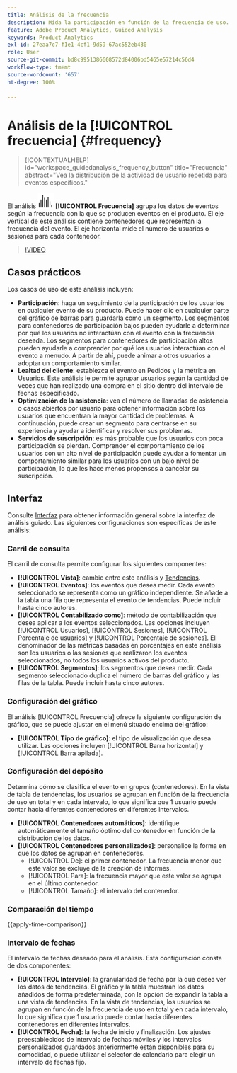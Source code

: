 ```yaml
---
title: Análisis de la frecuencia
description: Mida la participación en función de la frecuencia de uso.
feature: Adobe Product Analytics, Guided Analysis
keywords: Product Analytics
exl-id: 27eaa7c7-f1e1-4cf1-9d59-67ac552eb430
role: User
source-git-commit: bd8c9951386608572d84006bd5465e57214c56d4
workflow-type: tm+mt
source-wordcount: '657'
ht-degree: 100%

---
```


# Análisis de la [!UICONTROL frecuencia] {#frequency}

<!-- markdownlint-disable MD034 -->

>[!CONTEXTUALHELP]
>id="workspace_guidedanalysis_frequency_button"
>title="Frecuencia"
>abstract="Vea la distribución de la actividad de usuario repetida para eventos específicos."

<!-- markdownlint-enable MD034 -->

El análisis ![Frecuencia](/help/assets/icons/Histogram.svg) **[!UICONTROL Frecuencia]** agrupa los datos de eventos según la frecuencia con la que se producen eventos en el producto. El eje vertical de este análisis contiene contenedores que representan la frecuencia del evento. El eje horizontal mide el número de usuarios o sesiones para cada contenedor.

>[!VIDEO](https://video.tv.adobe.com/v/3435805/?quality=12&learn=on&captions=spa)

## Casos prácticos

Los casos de uso de este análisis incluyen:

* **Participación**: haga un seguimiento de la participación de los usuarios en cualquier evento de su producto. Puede hacer clic en cualquier parte del gráfico de barras para guardarla como un segmento. Los segmentos para contenedores de participación bajos pueden ayudarle a determinar por qué los usuarios no interactúan con el evento con la frecuencia deseada. Los segmentos para contenedores de participación altos pueden ayudarle a comprender por qué los usuarios interactúan con el evento a menudo. A partir de ahí, puede animar a otros usuarios a adoptar un comportamiento similar.
* **Lealtad del cliente**: establezca el evento en Pedidos y la métrica en Usuarios. Este análisis le permite agrupar usuarios según la cantidad de veces que han realizado una compra en el sitio dentro del intervalo de fechas especificado.
* **Optimización de la asistencia**: vea el número de llamadas de asistencia o casos abiertos por usuario para obtener información sobre los usuarios que encuentran la mayor cantidad de problemas. A continuación, puede crear un segmento para centrarse en su experiencia y ayudar a identificar y resolver sus problemas.
* **Servicios de suscripción**: es más probable que los usuarios con poca participación se pierdan. Comprender el comportamiento de los usuarios con un alto nivel de participación puede ayudar a fomentar un comportamiento similar para los usuarios con un bajo nivel de participación, lo que les hace menos propensos a cancelar su suscripción.

## Interfaz

Consulte [Interfaz](../overview.md#interface) para obtener información general sobre la interfaz de análisis guiado. Las siguientes configuraciones son específicas de este análisis:

### Carril de consulta

El carril de consulta permite configurar los siguientes componentes:

* **[!UICONTROL Vista]**: cambie entre este análisis y [Tendencias](trends.md).
* **[!UICONTROL Eventos]**: los eventos que desea medir. Cada evento seleccionado se representa como un gráfico independiente. Se añade a la tabla una fila que representa el evento de tendencias. Puede incluir hasta cinco autores.
* **[!UICONTROL Contabilizado como]**: método de contabilización que desea aplicar a los eventos seleccionados. Las opciones incluyen [!UICONTROL Usuarios], [!UICONTROL Sesiones], [!UICONTROL Porcentaje de usuarios] y [!UICONTROL Porcentaje de sesiones]. El denominador de las métricas basadas en porcentajes en este análisis son los usuarios o las sesiones que realizaron los eventos seleccionados, no todos los usuarios activos del producto.
* **[!UICONTROL Segmentos]**: los segmentos que desea medir. Cada segmento seleccionado duplica el número de barras del gráfico y las filas de la tabla. Puede incluir hasta cinco autores.

### Configuración del gráfico

El análisis [!UICONTROL Frecuencia] ofrece la siguiente configuración de gráfico, que se puede ajustar en el menú situado encima del gráfico:

* **[!UICONTROL Tipo de gráfico]**: el tipo de visualización que desea utilizar. Las opciones incluyen [!UICONTROL Barra horizontal] y [!UICONTROL Barra apilada].

### Configuración del depósito

Determina cómo se clasifica el evento en grupos (contenedores). En la vista de tabla de tendencias, los usuarios se agrupan en función de la frecuencia de uso en total y en cada intervalo, lo que significa que 1 usuario puede contar hacia diferentes contenedores en diferentes intervalos.

* **[!UICONTROL Contenedores automáticos]**: identifique automáticamente el tamaño óptimo del contenedor en función de la distribución de los datos.
* **[!UICONTROL Contenedores personalizados]**: personalice la forma en que los datos se agrupan en contenedores.
   * [!UICONTROL De]: el primer contenedor. La frecuencia menor que este valor se excluye de la creación de informes.
   * [!UICONTROL Para]: la frecuencia mayor que este valor se agrupa en el último contenedor.
   * [!UICONTROL Tamaño]: el intervalo del contenedor.

### Comparación del tiempo

{{apply-time-comparison}}

### Intervalo de fechas

El intervalo de fechas deseado para el análisis. Esta configuración consta de dos componentes:

* **[!UICONTROL Intervalo]**: la granularidad de fecha por la que desea ver los datos de tendencias. El gráfico y la tabla muestran los datos añadidos de forma predeterminada, con la opción de expandir la tabla a una vista de tendencias. En la vista de tendencias, los usuarios se agrupan en función de la frecuencia de uso en total y en cada intervalo, lo que significa que 1 usuario puede contar hacia diferentes contenedores en diferentes intervalos.
* **[!UICONTROL Fecha]**: la fecha de inicio y finalización. Los ajustes preestablecidos de intervalo de fechas móviles y los intervalos personalizados guardados anteriormente están disponibles para su comodidad, o puede utilizar el selector de calendario para elegir un intervalo de fechas fijo.


<!--
## Example

See below foran example of the analysis.

![Frequency](../assets/frequency.png)

-->
